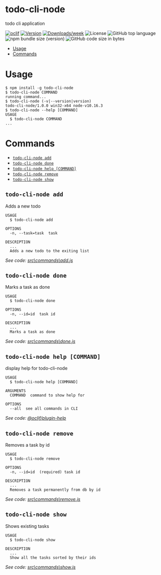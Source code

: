 todo-cli-node
=============

todo cli application

[![oclif](https://img.shields.io/badge/cli-oclif-brightgreen.svg)](https://oclif.io)
[![Version](https://img.shields.io/npm/v/todo-cli-node.svg)](https://npmjs.org/package/todo-cli-node)
[![Downloads/week](https://img.shields.io/npm/dw/todo-cli-node.svg)](https://npmjs.org/package/todo-cli-node)
![License](https://img.shields.io/npm/l/todo-cli-node)
![GitHub top language](https://img.shields.io/github/languages/top/CreativeRusBear/todo-cli-node)
![npm bundle size (version)](https://img.shields.io/bundlephobia/min/todo-cli-node/1.0.1)
![GitHub code size in bytes](https://img.shields.io/github/languages/code-size/CreativeRusBear/todo-cli-node)

<!-- toc -->
* [Usage](#usage)
* [Commands](#commands)
<!-- tocstop -->
# Usage
<!-- usage -->
```sh-session
$ npm install -g todo-cli-node
$ todo-cli-node COMMAND
running command...
$ todo-cli-node (-v|--version|version)
todo-cli-node/1.0.0 win32-x64 node-v10.16.3
$ todo-cli-node --help [COMMAND]
USAGE
  $ todo-cli-node COMMAND
...
```
<!-- usagestop -->
# Commands
<!-- commands -->
* [`todo-cli-node add`](#todo-cli-node-add)
* [`todo-cli-node done`](#todo-cli-node-done)
* [`todo-cli-node help [COMMAND]`](#todo-cli-node-help-command)
* [`todo-cli-node remove`](#todo-cli-node-remove)
* [`todo-cli-node show`](#todo-cli-node-show)

## `todo-cli-node add`

Adds a new todo

```
USAGE
  $ todo-cli-node add

OPTIONS
  -n, --task=task  task

DESCRIPTION
  ...
  Adds a new todo to the exiting list
```

_See code: [src\commands\add.js](https://github.com/CreativeRusBear/todo-cli-node/blob/v1.0.0/src\commands\add.js)_

## `todo-cli-node done`

Marks a task as done

```
USAGE
  $ todo-cli-node done

OPTIONS
  -n, --id=id  task id

DESCRIPTION
  ...
  Marks a task as done
```

_See code: [src\commands\done.js](https://github.com/CreativeRusBear/todo-cli-node/blob/v1.0.0/src\commands\done.js)_

## `todo-cli-node help [COMMAND]`

display help for todo-cli-node

```
USAGE
  $ todo-cli-node help [COMMAND]

ARGUMENTS
  COMMAND  command to show help for

OPTIONS
  --all  see all commands in CLI
```

_See code: [@oclif/plugin-help](https://github.com/oclif/plugin-help/blob/v2.2.1/src\commands\help.ts)_

## `todo-cli-node remove`

Removes a task by id

```
USAGE
  $ todo-cli-node remove

OPTIONS
  -n, --id=id  (required) task id

DESCRIPTION
  ...
  Removes a task permanently from db by id
```

_See code: [src\commands\remove.js](https://github.com/CreativeRusBear/todo-cli-node/blob/v1.0.0/src\commands\remove.js)_

## `todo-cli-node show`

Shows existing tasks

```
USAGE
  $ todo-cli-node show

DESCRIPTION
  ...
  Show all the tasks sorted by their ids
```

_See code: [src\commands\show.js](https://github.com/CreativeRusBear/todo-cli-node/blob/v1.0.0/src\commands\show.js)_
<!-- commandsstop -->

